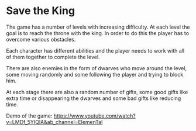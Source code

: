 # Save the King

The game has a number of levels with increasing difficulty.
At each level the goal is to reach the throne with the king. 
In order to do this the player has to overcome various obstacles.

Each character has different abilities and the player needs to work with all of them together to complete the level.


There are also enemies in the form of dwarves who move around the level, some moving randomly and some following the player and trying to block him.


At each stage there are also a random number of gifts, some good gifts like extra time or disappearing the dwarves and some bad gifts like reducing time.

Demo of the game: https://www.youtube.com/watch?v=LMDf_5YIQlA&ab_channel=ElemenTal
